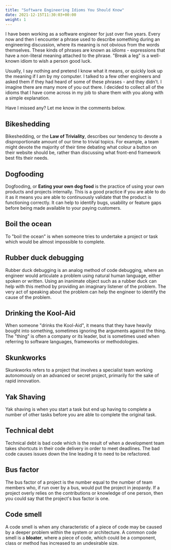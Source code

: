```yaml
---
title: "Software Engineering Idioms You Should Know"
date: 2021-12-15T11:30:03+00:00
weight: 1
---
```


I have been working as a software engineer for just over five years. Every now and then I encounter a phrase used to describe something during an engineering discussion, where its meaning is not obvious from the words themselves. These kinds of phrases are known as *idioms* - expressions that have a non-literal meaning attached to the phrase. "Break a leg" is a well-known idiom to wish a person good luck.

Usually, I say nothing and pretend I know what it means, or quickly look up the meaning if I am by my computer. I talked to a few other engineers and asked them if they had heard of some of these phrases - and they didn't. I imagine there are many more of you out there.
I decided to collect all of the idioms that I have come across in my job to share them with you along with a simple explanation.

Have I missed any? Let me know in the comments below.

## Bikeshedding

Bikeshedding, or the **Law of Triviality**, describes our tendency to devote a disproportionate amount of our time to trivial topics. For example, a team might devote the majority of their time debating what colour a button on their website should be, rather than discussing what front-end framework best fits their needs.

## Dogfooding

Dogfooding, or **Eating your own dog food** is the practice of using your own products and projects internally. This is a good practice if you are able to do it as it means you are able to continuously validate that the product is functioning correctly. It can help to identify bugs, usability or feature gaps before being made available to your paying customers.

## Boil the ocean

To "boil the ocean" is when someone tries to undertake a project or task which would be almost impossible to complete.

## Rubber duck debugging

Rubber duck debugging is an analog method of code debugging, where an engineer would articulate a problem using natural human language, either spoken or written. Using an inanimate object such as a rubber duck can help with this method by providing an imaginary listener of the problem. The very act of speaking about the problem can help the engineer to identify the cause of the problem.

## Drinking the Kool-Aid

When someone "drinks the Kool-Aid", it means that they have heavily bought into something, sometimes ignoring the arguments against the thing. The "thing" is often a company or its leader, but is sometimes used when referring to software languages, frameworks or methodologies.

## Skunkworks

Skunkworks refers to a project that involves a specialist team working autonomously on an advanced or secret project, primarily for the sake of rapid innovation.

## Yak Shaving

Yak shaving is when you start a task but end up having to complete a number of other tasks before you are able to complete the original task.

## Technical debt

Technical debt is bad code which is the result of when a development team takes shortcuts in their code delivery in order to meet deadlines. The bad code causes issues down the line leading it to need to be refactored.

## Bus factor

The bus factor of a project is the number equal to the number of team members who, if run over by a bus, would put the project in jeopardy. If a project overly relies on the contributions or knowledge of one person, then you could say that the project's bus factor is one.

## Code smell

A code smell is when any characteristic of a piece of code may be caused by a deeper problem within the system or architecture. A common code smell is a **bloater**, where a piece of code, which could be a component, class or method has increased to an undesirable size.

